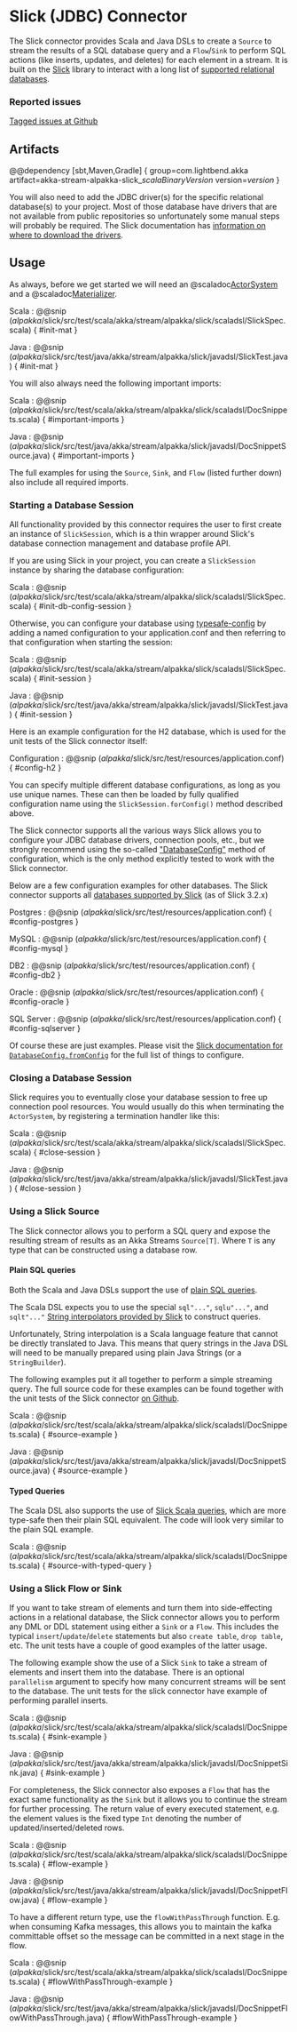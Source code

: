 # Slick (JDBC) Connector

The Slick connector provides Scala and Java DSLs to create a `Source` to stream the results of a SQL database query and a `Flow`/`Sink` to perform SQL actions (like inserts, updates, and deletes) for each element in a stream. It is built on the [Slick](http://slick.lightbend.com/) library to interact with a long list of [supported relational databases](http://slick.lightbend.com/doc/3.2.1/supported-databases.html).


### Reported issues

[Tagged issues at Github](https://github.com/akka/alpakka/labels/p%3Aslick)


## Artifacts

@@dependency [sbt,Maven,Gradle] {
  group=com.lightbend.akka
  artifact=akka-stream-alpakka-slick_$scalaBinaryVersion$
  version=$version$
}

You will also need to add the JDBC driver(s) for the specific relational database(s) to your project. Most of those database have drivers that are not available from public repositories so unfortunately some manual steps will probably be required. The Slick documentation has [information on where to download the drivers](http://slick.lightbend.com/doc/3.2.1/supported-databases.html).

## Usage

As always, before we get started we will need an @scaladoc[ActorSystem](akka.actor.ActorSystem) and a @scaladoc[Materializer](akka.stream.Materializer).

Scala
: @@snip ($alpakka$/slick/src/test/scala/akka/stream/alpakka/slick/scaladsl/SlickSpec.scala) { #init-mat }

Java
: @@snip ($alpakka$/slick/src/test/java/akka/stream/alpakka/slick/javadsl/SlickTest.java) { #init-mat }

You will also always need the following important imports:

Scala
: @@snip ($alpakka$/slick/src/test/scala/akka/stream/alpakka/slick/scaladsl/DocSnippets.scala) { #important-imports }

Java
: @@snip ($alpakka$/slick/src/test/java/akka/stream/alpakka/slick/javadsl/DocSnippetSource.java) { #important-imports }

The full examples for using the `Source`, `Sink`, and `Flow` (listed further down) also include all required imports.

### Starting a Database Session

All functionality provided by this connector requires the user to first create an instance of `SlickSession`, which is a thin wrapper around Slick's database connection management and database profile API.

If you are using Slick in your project, you can create a `SlickSession` instance by sharing the database configuration:

Scala
: @@snip ($alpakka$/slick/src/test/scala/akka/stream/alpakka/slick/scaladsl/SlickSpec.scala) { #init-db-config-session }

Otherwise, you can configure your database using [typesafe-config](https://github.com/typesafehub/config) by adding a named configuration to your application.conf and then referring to that configuration when starting the session:

Scala
: @@snip ($alpakka$/slick/src/test/scala/akka/stream/alpakka/slick/scaladsl/SlickSpec.scala) { #init-session }

Java
: @@snip ($alpakka$/slick/src/test/java/akka/stream/alpakka/slick/javadsl/SlickTest.java) { #init-session }

Here is an example configuration for the H2 database, which is used for the unit tests of the Slick connector itself:

Configuration
: @@snip ($alpakka$/slick/src/test/resources/application.conf) { #config-h2 }

You can specify multiple different database configurations, as long as you use unique names. These can then be loaded by fully qualified configuration name using the `SlickSession.forConfig()` method described above.

The Slick connector supports all the various ways Slick allows you to configure your JDBC database drivers, connection pools, etc., but we strongly recommend using the so-called ["DatabaseConfig"](http://slick.lightbend.com/doc/3.2.1/database.html#databaseconfig) method of configuration, which is the only method explicitly tested to work with the Slick connector.

Below are a few configuration examples for other databases. The Slick connector supports all [databases supported by Slick](http://slick.lightbend.com/doc/3.2.1/supported-databases.html) (as of Slick 3.2.x)

Postgres
: @@snip ($alpakka$/slick/src/test/resources/application.conf) { #config-postgres }

MySQL
: @@snip ($alpakka$/slick/src/test/resources/application.conf) { #config-mysql }

DB2
: @@snip ($alpakka$/slick/src/test/resources/application.conf) { #config-db2 }

Oracle
: @@snip ($alpakka$/slick/src/test/resources/application.conf) { #config-oracle }

SQL Server
: @@snip ($alpakka$/slick/src/test/resources/application.conf) { #config-sqlserver }

Of course these are just examples. Please visit the [Slick documentation for `DatabaseConfig.fromConfig`][jdbcbackend-api] for the full list of things to configure.

### Closing a Database Session
Slick requires you to eventually close your database session to free up connection pool resources. You would usually do this when terminating the `ActorSystem`, by registering a termination handler like this:

Scala
: @@snip ($alpakka$/slick/src/test/scala/akka/stream/alpakka/slick/scaladsl/SlickSpec.scala) { #close-session }

Java
: @@snip ($alpakka$/slick/src/test/java/akka/stream/alpakka/slick/javadsl/SlickTest.java) { #close-session }

### Using a Slick Source
The Slick connector allows you to perform a SQL query and expose the resulting stream of results as an Akka Streams `Source[T]`. Where `T` is any type that can be constructed using a database row.

#### Plain SQL queries
Both the Scala and Java DSLs support the use of [plain SQL queries](http://slick.lightbend.com/doc/3.2.1/concepts.html#plain-sql-statements).

The Scala DSL expects you to use the special `sql"..."`, `sqlu"..."`, and `sqlt"..."` [String interpolators provided by Slick](http://slick.lightbend.com/doc/3.2.1/sql.html#string-interpolation) to construct queries.

Unfortunately, String interpolation is a Scala language feature that cannot be directly translated to Java. This means that query strings in the Java DSL will need to be manually prepared using plain Java Strings (or a `StringBuilder`).

The following examples put it all together to perform a simple streaming query. The full source code for these examples can be found together with the unit tests of the Slick connector [on Github](https://github.com/akka/alpakka/tree/master/slick/src/test).

Scala
: @@snip ($alpakka$/slick/src/test/scala/akka/stream/alpakka/slick/scaladsl/DocSnippets.scala) { #source-example }

Java
: @@snip ($alpakka$/slick/src/test/java/akka/stream/alpakka/slick/javadsl/DocSnippetSource.java) { #source-example }


#### Typed Queries
The Scala DSL also supports the use of [Slick Scala queries](http://slick.lightbend.com/doc/3.2.1/concepts.html#scala-queries), which are more type-safe then their plain SQL equivalent. The code will look very similar to the plain SQL example.

Scala
: @@snip ($alpakka$/slick/src/test/scala/akka/stream/alpakka/slick/scaladsl/DocSnippets.scala) { #source-with-typed-query }


### Using a Slick Flow or Sink
If you want to take stream of elements and turn them into side-effecting actions in a relational database, the Slick connector allows you to perform any DML or DDL statement using either a `Sink` or a `Flow`. This includes the typical `insert`/`update`/`delete` statements but also `create table`, `drop table`, etc. The unit tests have a couple of good examples of the latter usage.

The following example show the use of a Slick `Sink` to take a stream of elements and insert them into the database. There is an optional `parallelism` argument to specify how many concurrent streams will be sent to the database. The unit tests for the slick connector have example of performing parallel inserts.

Scala
: @@snip ($alpakka$/slick/src/test/scala/akka/stream/alpakka/slick/scaladsl/DocSnippets.scala) { #sink-example }

Java
: @@snip ($alpakka$/slick/src/test/java/akka/stream/alpakka/slick/javadsl/DocSnippetSink.java) { #sink-example }

For completeness, the Slick connector also exposes a `Flow` that has the exact same functionality as the `Sink` but it allows you to continue the stream for further processing. The return value of every executed statement, e.g. the element values is the fixed type `Int` denoting the number of updated/inserted/deleted rows.

Scala
: @@snip ($alpakka$/slick/src/test/scala/akka/stream/alpakka/slick/scaladsl/DocSnippets.scala) { #flow-example }

Java
: @@snip ($alpakka$/slick/src/test/java/akka/stream/alpakka/slick/javadsl/DocSnippetFlow.java) { #flow-example }

To have a different return type, use the `flowWithPassThrough` function.
E.g. when consuming Kafka messages, this allows you to maintain the kafka committable offset so the message can be committed in a next stage in the flow.

Scala
: @@snip ($alpakka$/slick/src/test/scala/akka/stream/alpakka/slick/scaladsl/DocSnippets.scala) { #flowWithPassThrough-example }

Java
: @@snip ($alpakka$/slick/src/test/java/akka/stream/alpakka/slick/javadsl/DocSnippetFlowWithPassThrough.java) { #flowWithPassThrough-example }


 [jdbcbackend-api]: http://slick.lightbend.com/doc/3.2.1/api/index.html#slick.jdbc.JdbcBackend$DatabaseFactoryDef@forConfig(String,Config,Driver,ClassLoader):Database
